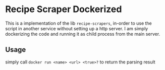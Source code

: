 # Recipe Scraper Dockerized

This is a implementation of the lib `recipe-scrapers`, in-order to use the script in another service without setting up a http server. I am simply dockerizing the code and running it as child process from the main server.

## Usage

simply call `docker run <name> <url> <true>?` to return the parsing result
